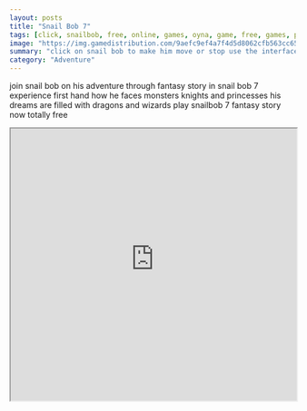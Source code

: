 ```yaml
---
layout: posts
title: "Snail Bob 7"
tags: [click, snailbob, free, online, games, oyna, game, free, games, play, play, games]
image: "https://img.gamedistribution.com/9aefc9ef4a7f4d5d8062cfb563cc658c-512x384.jpeg"
summary: "click on snail bob to make him move or stop use the interface to make him turn or run don t forget to click on the hidden stars  free online games oyna game free games play play games"
category: "Adventure"
---
```


join snail bob on his adventure through fantasy story in snail bob 7 experience first hand how he faces monsters knights and princesses his dreams are filled with dragons and wizards play snailbob 7 fantasy story now totally free

<iframe width="100%" height="480px;" src="https://html5.gamedistribution.com/9aefc9ef4a7f4d5d8062cfb563cc658c/"></iframe>